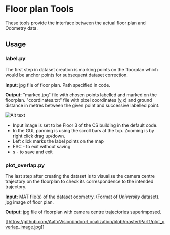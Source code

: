 # Floor plan Tools
These tools provide the interface between the actual floor plan and Odometry data.

## Usage

### label.py
The first step in dataset creation is marking points on the floorplan which would be anchor points for subsequent dataset correction.

**Input:** jpg file of floor plan. Path specified in code.

**Output:** "marked.jpg" file with chosen points labelled and marked on the floorplan. "coordinates.txt" file with pixel coordinates (y,x) and ground distance in metres between the given point and successive labelled point.

![Alt text](https://github.com/AaltoVision/indoorLocalization/blob/master/Part1/label_animation.gif)

* Input image is set to be Floor 3 of the CS building in the default code.
* In the GUI, panning is using the scroll bars at the top. Zooming is by right click drag up/down.
* Left click marks the label points on the map
* ESC - to exit without saving
* s - to save and exit

### plot_overlap.py
The last step after creating the dataset is to visualise the camera centre trajectory on the floorplan to check its correspondence to the intended trajectory. 

**Input:** MAT file(s) of the dataset odometry. (Format of *University* dataset). jpg image of floor plan.

**Output:** jpg file of floorplan with camera centre trajectories superimposed.

[[https://github.com/AaltoVision/indoorLocalization/blob/master/Part1/plot_overlap_image.jpg]]
